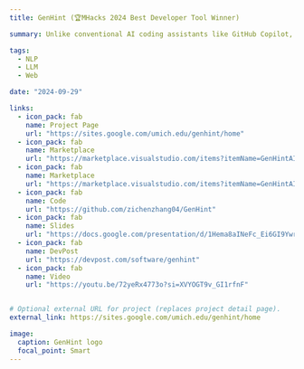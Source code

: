 ```yaml
---
title: GenHint (🏆MHacks 2024 Best Developer Tool Winner)

summary: Unlike conventional AI coding assistants like GitHub Copilot, GenHint does not give you codes directly. Instead, it generates code templates with "TODO" comments and explains each subproblem for you. It's powered by Llama-3-70B model hosted on Groq. Download GenHint at VS Code Extensions.

tags:
  - NLP
  - LLM
  - Web

date: "2024-09-29"

links:
  - icon_pack: fab
    name: Project Page
    url: "https://sites.google.com/umich.edu/genhint/home"
  - icon_pack: fab
    name: Marketplace
    url: "https://marketplace.visualstudio.com/items?itemName=GenHintAI.genhint"
  - icon_pack: fab
    name: Marketplace
    url: "https://marketplace.visualstudio.com/items?itemName=GenHintAI.genhint"
  - icon_pack: fab
    name: Code
    url: "https://github.com/zichenzhang04/GenHint"
  - icon_pack: fab
    name: Slides
    url: "https://docs.google.com/presentation/d/1Hema8aINeFc_Ei6GI9Ywr5kVhC1Pzar6dIe9H8K3xzc/edit?usp=sharing"
  - icon_pack: fab
    name: DevPost
    url: "https://devpost.com/software/genhint"
  - icon_pack: fab
    name: Video
    url: "https://youtu.be/72yeRx4773o?si=XVYOGT9v_GI1rfnF"


# Optional external URL for project (replaces project detail page).
external_link: https://sites.google.com/umich.edu/genhint/home

image:
  caption: GenHint logo
  focal_point: Smart
---
```

